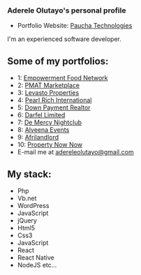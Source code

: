 ### Aderele Olutayo's personal profile
* Portfolio Website: [Paucha Technologies](https://paucha.com.ng/)

I'm an experienced software developer.

## Some of my portfolios:
* 1: [Empowerment Food Network](https://empowermentfoodnetwork.com/)
* 2: [PMAT Marketplace](http://pmatmarketplace.com/)
* 3: [Levasto Properties](https://levastoproperties.com/)
* 4: [Pearl Rich International](http://pearlrichinternational.org/)
* 5: [Down Payment Realtor](http://downpaymentrealtor.com/)
* 6: [Darfel Limited](https://darfellimited.com/)
* 7: [De Mercy Nightclub](http://demercyclub.com/)
* 8: [Alveena Events](https://alveenaevents.com/)
* 9: [Afrilandlord](https://afrilandlord.com/)
* 10: [Property Now Now](http://propertynownow.com/)
* E-mail me at adereleolutayo@gmail.com
## My stack:
* Php
* Vb.net
* WordPress
* JavaScript
* jQuery
* Html5
* Css3
* JavaScript
* React 
* React Native
* NodeJS
etc...
<!--
